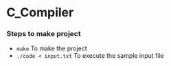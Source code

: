 # C_Compiler #

### Steps to make project

- `make` To make the project
- `./code < input.txt` To execute the sample input file
